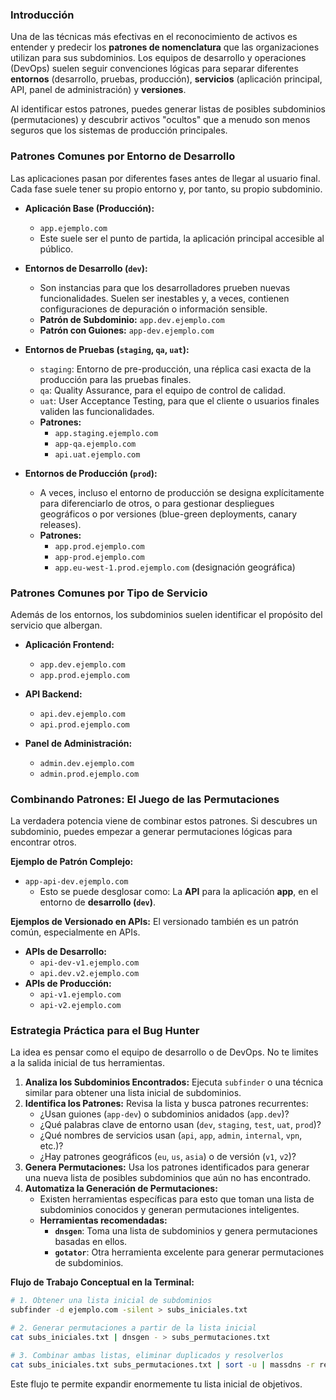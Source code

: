 ### Introducción

Una de las técnicas más efectivas en el reconocimiento de activos es entender y predecir los **patrones de nomenclatura** que las organizaciones utilizan para sus subdominios. Los equipos de desarrollo y operaciones (DevOps) suelen seguir convenciones lógicas para separar diferentes **entornos** (desarrollo, pruebas, producción), **servicios** (aplicación principal, API, panel de administración) y **versiones**.

Al identificar estos patrones, puedes generar listas de posibles subdominios (permutaciones) y descubrir activos "ocultos" que a menudo son menos seguros que los sistemas de producción principales.

### Patrones Comunes por Entorno de Desarrollo

Las aplicaciones pasan por diferentes fases antes de llegar al usuario final. Cada fase suele tener su propio entorno y, por tanto, su propio subdominio.

- **Aplicación Base (Producción):**

  - `app.ejemplo.com`
  - Este suele ser el punto de partida, la aplicación principal accesible al público.
- **Entornos de Desarrollo (`dev`):**

  - Son instancias para que los desarrolladores prueben nuevas funcionalidades. Suelen ser inestables y, a veces, contienen configuraciones de depuración o información sensible.
  - **Patrón de Subdominio:** `app.dev.ejemplo.com`
  - **Patrón con Guiones:** `app-dev.ejemplo.com`
- **Entornos de Pruebas (`staging`, `qa`, `uat`):**

  - `staging`: Entorno de pre-producción, una réplica casi exacta de la producción para las pruebas finales.
  - `qa`: Quality Assurance, para el equipo de control de calidad.
  - `uat`: User Acceptance Testing, para que el cliente o usuarios finales validen las funcionalidades.
  - **Patrones:**
    - `app.staging.ejemplo.com`
    - `app-qa.ejemplo.com`
    - `api.uat.ejemplo.com`
- **Entornos de Producción (`prod`):**

  - A veces, incluso el entorno de producción se designa explícitamente para diferenciarlo de otros, o para gestionar despliegues geográficos o por versiones (blue-green deployments, canary releases).
  - **Patrones:**
    - `app.prod.ejemplo.com`
    - `app-prod.ejemplo.com`
    - `app.eu-west-1.prod.ejemplo.com` (designación geográfica)

### Patrones Comunes por Tipo de Servicio

Además de los entornos, los subdominios suelen identificar el propósito del servicio que albergan.

- **Aplicación Frontend:**

  - `app.dev.ejemplo.com`
  - `app.prod.ejemplo.com`
- **API Backend:**

  - `api.dev.ejemplo.com`
  - `api.prod.ejemplo.com`
- **Panel de Administración:**

  - `admin.dev.ejemplo.com`
  - `admin.prod.ejemplo.com`

### Combinando Patrones: El Juego de las Permutaciones

La verdadera potencia viene de combinar estos patrones. Si descubres un subdominio, puedes empezar a generar permutaciones lógicas para encontrar otros.

**Ejemplo de Patrón Complejo:**

- `app-api-dev.ejemplo.com`
  - Esto se puede desglosar como: La **API** para la aplicación **app**, en el entorno de **desarrollo (`dev`)**.

**Ejemplos de Versionado en APIs:** El versionado también es un patrón común, especialmente en APIs.

- **APIs de Desarrollo:**
  - `api-dev-v1.ejemplo.com`
  - `api.dev.v2.ejemplo.com`
- **APIs de Producción:**
  - `api-v1.ejemplo.com`
  - `api-v2.ejemplo.com`

### Estrategia Práctica para el Bug Hunter

La idea es pensar como el equipo de desarrollo o de DevOps. No te limites a la salida inicial de tus herramientas.

1. **Analiza los Subdominios Encontrados:** Ejecuta `subfinder` o una técnica similar para obtener una lista inicial de subdominios.
2. **Identifica los Patrones:** Revisa la lista y busca patrones recurrentes:
   - ¿Usan guiones (`app-dev`) o subdominios anidados (`app.dev`)?
   - ¿Qué palabras clave de entorno usan (`dev`, `staging`, `test`, `uat`, `prod`)?
   - ¿Qué nombres de servicios usan (`api`, `app`, `admin`, `internal`, `vpn`, etc.)?
   - ¿Hay patrones geográficos (`eu`, `us`, `asia`) o de versión (`v1`, `v2`)?
3. **Genera Permutaciones:** Usa los patrones identificados para generar una nueva lista de posibles subdominios que aún no has encontrado.
4. **Automatiza la Generación de Permutaciones:**
   - Existen herramientas específicas para esto que toman una lista de subdominios conocidos y generan permutaciones inteligentes.
   - **Herramientas recomendadas:**
     - **`dnsgen`**: Toma una lista de subdominios y genera permutaciones basadas en ellos.
     - **`gotator`**: Otra herramienta excelente para generar permutaciones de subdominios.

**Flujo de Trabajo Conceptual en la Terminal:**

```bash
# 1. Obtener una lista inicial de subdominios
subfinder -d ejemplo.com -silent > subs_iniciales.txt

# 2. Generar permutaciones a partir de la lista inicial
cat subs_iniciales.txt | dnsgen - > subs_permutaciones.txt

# 3. Combinar ambas listas, eliminar duplicados y resolverlos
cat subs_iniciales.txt subs_permutaciones.txt | sort -u | massdns -r resolvers.txt -t A -o J > subs_resueltos.json
```

Este flujo te permite expandir enormemente tu lista inicial de objetivos.
